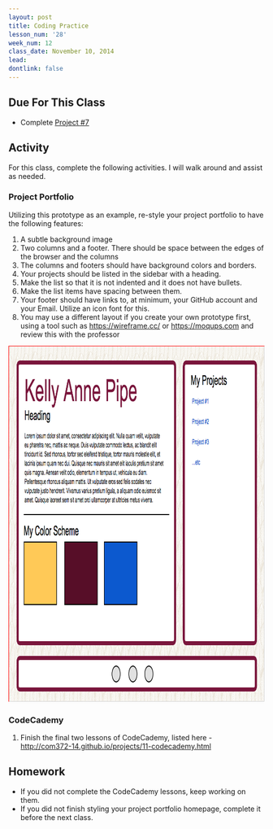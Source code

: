 ```yaml
---
layout: post
title: Coding Practice
lesson_num: '28'
week_num: 12
class_date: November 10, 2014
lead: 
dontlink: false
---
```


## Due For This Class

- Complete [Project #7](http://com372-14.github.io/projects/07-prototypes.html)

## Activity

For this class, complete the following activities.  I will walk around and assist as needed.

### Project Portfolio

Utilizing this prototype as an example, re-style your project portfolio to have the following features:

1. A subtle background image
2. Two columns and a footer.  There should be space between the edges of the browser and the columns
3. The columns and footers should have background colors and borders.
4. Your projects should be listed in the sidebar with a heading.  
5. Make the list so that it is not indented and it does not have bullets.  
6. Make the list items have spacing between them.
7. Your footer should have links to, at minimum, your GitHub account and your Email.  Utilize an icon font for this.
8. You may use a different layout if you create your own prototype first, using a tool such as https://wireframe.cc/ or https://moqups.com and review this with the professor

<img src="../lesson_files/project-portfolio-prototype.png" alt="project-portfolio-prototype" width="962" height="700" />


### CodeCademy

1. Finish the final two lessons of CodeCademy, listed here - http://com372-14.github.io/projects/11-codecademy.html

## Homework

- If you did not complete the CodeCademy lessons, keep working on them.
- If you did not finish styling your project portfolio homepage, complete it before the next class.